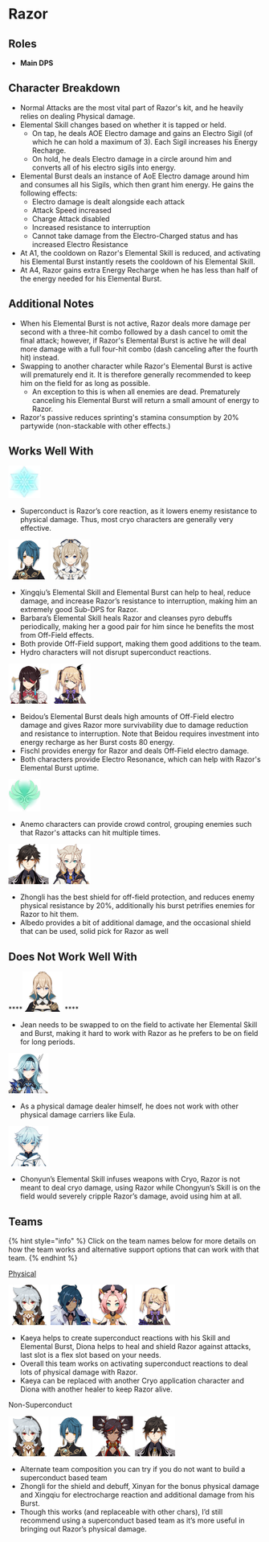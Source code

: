 # Razor

## Roles

* **Main DPS**

## Character Breakdown

* Normal Attacks are the most vital part of Razor's kit, and he heavily relies on dealing Physical damage.
* Elemental Skill changes based on whether it is tapped or held. 
  * On tap, he deals AOE Electro damage and gains an Electro Sigil \(of which he can hold a maximum of 3\). Each Sigil increases his Energy Recharge. 
  * On hold, he deals Electro damage in a circle around him and converts all of his electro sigils into energy.
* Elemental Burst deals an instance of AoE Electro damage around him and consumes all his Sigils, which then grant him energy. He gains the following effects:
  * Electro damage is dealt alongside each attack
  * Attack Speed increased
  * Charge Attack disabled
  * Increased resistance to interruption
  * Cannot take damage from the Electro-Charged status and has increased Electro Resistance
* At A1, the cooldown on Razor's Elemental Skill is reduced, and activating his Elemental Burst instantly resets the cooldown of his Elemental Skill. 
* At A4, Razor gains extra Energy Recharge when he has less than half of the energy needed for his Elemental Burst.

## Additional Notes

* When his Elemental Burst is not active, Razor deals more damage per second with a three-hit combo followed by a dash cancel to omit the final attack; however, if Razor's Elemental Burst is active he will deal more damage with a full four-hit combo \(dash canceling after the fourth hit\) instead.
* Swapping to another character while Razor's Elemental Burst is active will prematurely end it. It is therefore generally recommended to keep him on the field for as long as possible.
  * An exception to this is when all enemies are dead. Prematurely canceling his Elemental Burst will return a small amount of energy to Razor. 
* Razor's passive reduces sprinting's stamina consumption by 20% partywide \(non-stackable with other effects.\)

## Works Well With

![](../../.gitbook/assets/element_cryo.webp) 

* Superconduct is Razor’s core reaction, as it lowers enemy resistance to physical damage. Thus, most cryo characters are generally very effective.

![](../../.gitbook/assets/ui_avataricon_xingqiu.png) ![](../../.gitbook/assets/ui_avataricon_barbara.png) 

* Xingqiu’s Elemental Skill and Elemental Burst can help to heal, reduce damage, and increase Razor’s resistance to interruption, making him an extremely good Sub-DPS for Razor.
* Barbara’s Elemental Skill heals Razor and cleanses pyro debuffs periodically, making her a good pair for him since he benefits the most from Off-Field effects.
* Both provide Off-Field support, making them good additions to the team. 
* Hydro characters will not disrupt superconduct reactions.

![](../../.gitbook/assets/ui_avataricon_beidou.png) ![](../../.gitbook/assets/ui_avataricon_fischl.png) 

* Beidou’s Elemental Burst deals high amounts of Off-Field electro damage and gives Razor more survivability due to damage reduction and resistance to interruption. Note that Beidou requires investment into energy recharge as her Burst costs 80 energy.
* Fischl provides energy for Razor and deals Off-Field electro damage. 
* Both characters provide Electro Resonance, which can help with Razor's Elemental Burst uptime.

![](../../.gitbook/assets/image%20%281%29.png) 

* Anemo characters can provide crowd control, grouping enemies such that Razor's attacks can hit multiple times.

![](../../.gitbook/assets/ui_avataricon_zhongli.png) ![](../../.gitbook/assets/ui_avataricon_albedo.png) 

* Zhongli has the best shield for off-field protection, and reduces enemy physical resistance by 20%, additionally his burst petrifies enemies for Razor to hit them.
* Albedo provides a bit of additional damage, and the occasional shield that can be used, solid pick for Razor as well

## **Does Not Work Well With**

\*\*\*\*![](../../.gitbook/assets/ui_avataricon_jean.png) ****

* Jean needs to be swapped to on the field to activate her Elemental Skill and Burst, making it hard to work with Razor as he prefers to be on field for long periods.

![](../../.gitbook/assets/ui_avataricon_eula.png) 

* As a physical damage dealer himself, he does not work with other physical damage carriers like Eula.

![](../../.gitbook/assets/ui_avataricon_chongyun.png) 

* Chonyun’s Elemental Skill infuses weapons with Cryo, Razor is not meant to deal cryo damage, using Razor while Chongyun’s Skill is on the field would severely cripple Razor’s damage, avoid using him at all.

## **Teams**

{% hint style="info" %}
Click on the team names below for more details on how the team works and alternative support options that can work with that team.
{% endhint %}

[Physical](../../teams/physical.md)

  ![](../../.gitbook/assets/ui_avataricon_razor.png) ![](../../.gitbook/assets/ui_avataricon_kaeya.png) ![](../../.gitbook/assets/ui_avataricon_diona.png) ![](../../.gitbook/assets/ui_avataricon_fischl.png)   


* Kaeya helps to create superconduct reactions with his Skill and Elemental Burst, Diona helps to heal and shield Razor against attacks, last slot is a flex slot based on your needs.
* Overall this team works on activating superconduct reactions to deal lots of physical damage with Razor.
* Kaeya can be replaced with another Cryo application character and Diona with another healer to keep Razor alive.

Non-Superconduct  

![](../../.gitbook/assets/ui_avataricon_razor.png) ![](../../.gitbook/assets/ui_avataricon_xingqiu.png) ![](../../.gitbook/assets/ui_avataricon_xinyan.png) ![](../../.gitbook/assets/ui_avataricon_zhongli.png) 

* Alternate team composition you can try if you do not want to build a superconduct based team
* Zhongli for the shield and debuff, Xinyan for the bonus physical damage and Xingqiu for electrocharge reaction and additional damage from his Burst.
* Though this works \(and replaceable with other chars\), I’d still recommend using a superconduct based team as it’s more useful in bringing out Razor’s physical damage.

